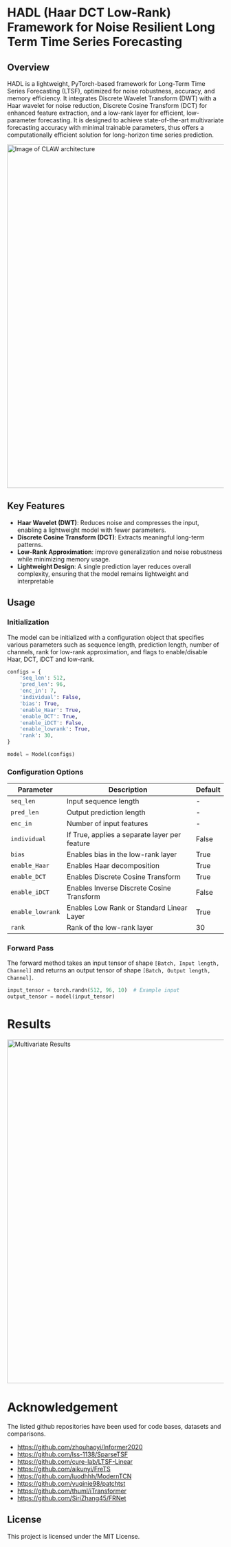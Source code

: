 # HADL (Haar DCT Low-Rank) Framework for Noise Resilient Long Term Time Series Forecasting

## Overview
HADL is a lightweight, PyTorch-based framework for Long-Term Time Series Forecasting (LTSF), optimized for noise robustness, accuracy, and memory efficiency. It integrates Discrete Wavelet Transform (DWT) with a Haar wavelet for noise reduction, Discrete Cosine Transform (DCT) for enhanced feature extraction, and a low-rank layer for efficient, low-parameter forecasting. It is designed to achieve state-of-the-art multivariate forecasting accuracy with minimal trainable parameters, thus offers a computationally efficient solution for long-horizon time series prediction.

<img src="images/CLAW_architecture.pdf" alt="Image of CLAW architecture" width=800/>

## Key Features
- **Haar Wavelet (DWT)**: Reduces noise and compresses the input, enabling a lightweight model with fewer parameters.
- **Discrete Cosine Transform (DCT)**: Extracts meaningful long-term patterns.
- **Low-Rank Approximation**: improve generalization and noise robustness while minimizing memory usage. 
- **Lightweight Design**: A single prediction layer reduces overall complexity, ensuring that the model remains lightweight and interpretable

## Usage

### Initialization
The model can be initialized with a configuration object that specifies various parameters such as sequence length, prediction length, number of channels, rank for low-rank approximation, and flags to enable/disable Haar, DCT, iDCT and low-rank.

```python
configs = {
    'seq_len': 512,
    'pred_len': 96,
    'enc_in': 7,
    'individual': False,
    'bias': True,
    'enable_Haar': True,
    'enable_DCT': True,
    'enable_iDCT': False,
    'enable_lowrank': True,
    'rank': 30,
}

model = Model(configs)
```
### Configuration Options
| Parameter       | Description                                    | Default |
|---------------|--------------------------------|---------|
| `seq_len`     | Input sequence length                         | -       |
| `pred_len`    | Output prediction length                      | -       |
| `enc_in`    | Number of input features                      | -       |
| `individual`  | If True, applies a separate layer per feature | False   |
| `bias`        | Enables bias in the low-rank layer            | True    |
| `enable_Haar` | Enables Haar decomposition                    | True    |
| `enable_DCT`  | Enables Discrete Cosine Transform             | True    |
| `enable_iDCT`  | Enables Inverse Discrete Cosine Transform    | False    |
| `enable_lowrank`  | Enables Low Rank or Standard Linear Layer    | True    |
| `rank`        | Rank of the low-rank layer                    | 30      |

### Forward Pass
The forward method takes an input tensor of shape `[Batch, Input length, Channel]` and returns an output tensor of shape `[Batch, Output length, Channel]`.

```python
input_tensor = torch.randn(512, 96, 10)  # Example input
output_tensor = model(input_tensor)
```

# Results
<img src="images/Multivariate_results.png" alt="Multivariate Results" width=800/>


# Acknowledgement
The listed github repositories have been used for code bases, datasets and comparisons.

- https://github.com/zhouhaoyi/Informer2020
- https://github.com/lss-1138/SparseTSF
- https://github.com/cure-lab/LTSF-Linear
- https://github.com/aikunyi/FreTS
- https://github.com/luodhhh/ModernTCN
- https://github.com/yuqinie98/patchtst
- https://github.com/thuml/iTransformer
- https://github.com/SiriZhang45/FRNet


## License
This project is licensed under the MIT License.